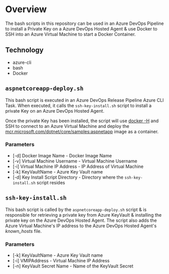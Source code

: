# Overview

The bash scripts in this repository can be used in an Azure DevOps Pipeline to install a Private Key on a Azure DevOps Hosted Agent & use Docker to SSH into an Azure Virtual Machine to start a Docker Container.

## Technology

- azure-cli
- bash
- Docker

## ```aspnetcoreapp-deploy.sh```

This bash script is executed in an Azure DevOps Release Pipeline Azure CLI Task.  When executed, it calls the ```ssh-key-install.sh``` script to install a private Key on an Azure DevOps Hosted Agent.

Once the private Key has been installed, the script will use [docker -H](https://docs.docker.com/v17.09/engine/reference/commandline/dockerd/) and SSH to connect to an Azure Virtual Machine and deploy the [mcr.microsoft.com/dotnet/core/samples:aspnetapp](https://hub.docker.com/_/microsoft-dotnet-core-samples/) image as a container.

### Parameters

- [-d] Docker Image Name - Docker Image Name
- [-v] Virtual Machine Username - Virtual Machine Username
- [-i] Virtual Machine IP Address - IP Address of Virtual Machine
- [-k] KeyVaultName - Azure Key Vault name
- [-d] Key Install Script Directory - Directory where the `ssh-key-install.sh` script resides

## ```ssh-key-install.sh```

This bash script is called by the ```aspnetcoreapp-deploy.sh``` script & is responsible for retrieving a private key from Azure KeyVault & installing the private key on the Azure DevOps Hosted Agent.  The script also adds the Azure Virtual Machine's IP address to the Azure DevOps Hosted Agent's *known_hosts* file.

### Parameters

- [-k] KeyVaultName - Azure Key Vault name
- [-i] VMIPAddress - Virtual Machine IP Address
- [-n] KeyVault Secret Name - Name of the KeyVault Secret
